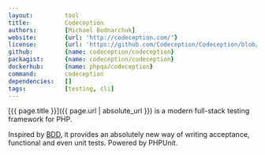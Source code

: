```yaml
---
layout:         tool
title:          Codeception
authors:        [Michael Bodnarchuk]
website:        {url: 'http://codeception.com/'}
license:        {url: 'https://github.com/Codeception/Codeception/blob/2.3/LICENSE', label: 'MIT License'}
github:         {name: codeception/codeception}
packagist:      {name: codeception/codeception}               
dockerhub:      {name: phpqa/codeception}     
command:        codeception
dependencies:   []
tags:           [testing, cli]
---
```


[{{ page.title }}]({{ page.url | absolute_url }}) is a modern full-stack testing framework for PHP.

<!--more--> 

Inspired by [BDD](https://en.wikipedia.org/wiki/Behavior-driven_development),
it provides an absolutely new way of writing acceptance, functional and even unit tests.
Powered by PHPUnit.
